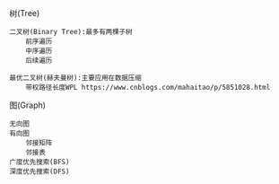 树(Tree)

    二叉树(Binary Tree):最多有两棵子树
        前序遍历
        中序遍历
        后续遍历
    
    最优二叉树(赫夫曼树):主要应用在数据压缩
        带权路径长度WPL https://www.cnblogs.com/mahaitao/p/5851028.html


图(Graph)

    无向图
    有向图
        邻接矩阵
        邻接表
    广度优先搜索(BFS)
    深度优先搜索(DFS)
    